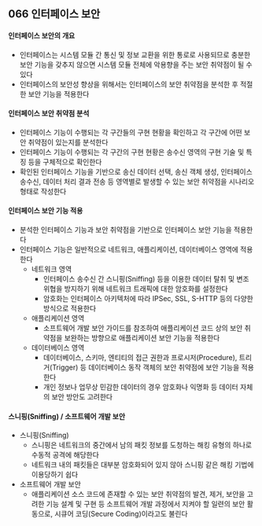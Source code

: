 ## 066 인터페이스 보안

#### 인터페이스 보안의 개요

- 인터페이스는 시스템 모듈 간 통신 및 정보 교환을 위한 통로로 사용되므로 충분한 보안 기능을 갖추지 않으면 시스템 모듈 전체에 악용향을 주는 보안 취약점이 될 수 있다
- 인터페이스의 보안성 향상을 위해서는 인터페이스의 보안 취약점을 분석한 후 적절한 보안 기능을 적용한다



#### 인터페이스 보안 취약점 분석

- 인터페이스 기능이 수행되는 각 구간들의 구현 현황을 확인하고 각 구간에 어떤 보안 취약점이 있는지를 분석한다
- 인터페이스 기능이 수행되는 각 구간의 구현 현황은 송수신 영역의 구현 기술 및 특징 등을 구체적으로 확인한다
- 확인된 인터페이스 기능을 기반으로 송신 데이터 선택, 송신 객체 생성, 인터페이스 송수신, 데이터 처리 결과 전송 등 영역별로 발생할 수 있는 보안 취약점을 시나리오 형태로 작성한다



#### 인터페이스 보안 기능 적용

- 분석한 인터페이스 기능과 보안 취약점을 기반으로 인터페이스 보안 기능을 적용한다
- 인터페이스 기능은 일반적으로 네트워크, 애플리케이션, 데이터베이스 영역에 적용한다
  - 네트워크 영역
    - 인터페이스 송수신 간 스니핑(Sniffing) 등을 이용한 데이터 탈취 및 변조 위협을 방지하기 위해 네트워크 트래픽에 대한 암호화를 설정한다
    - 암호화는 인터페이스 아키텍처에 따라 IPSec, SSL, S-HTTP 등의 다양한 방식으로 적용한다
  - 애플리케이션 영역
    - 소프트웨어 개발 보안 가이드를 참조하여 애플리케이션 코드 상의 보안 취약점을 보완하는 방향으로 애플리케이션 보안 기능을 적용한다
  - 데이터베이스 영역
    - 데이터베이스, 스키마, 엔티티의 접근 권한과 프로시저(Procedure), 트리거(Trigger) 등 데이터베이스 동작 객체의 보안 취약점에 보안 기능을 적용한다
    - 개인 정보나 업무상 민감한 데이터의 경우 암호화나 익명화 등 데이터 자체의 보안 방안도 고려한다



#### 스니핑(Sniffing) / 소프트웨어 개발 보안

- 스니핑(Sniffing)
  - 스니핑은 네트워크의 중간에서 남의 패킷 정보를 도청하는 해킹 유형의 하나로 수동적 공격에 해당한다
  - 네트워크 내의 패킷들은 대부분 암호화되어 있지 않아 스니핑 같은 해킹 기법에 이용당하기 쉽다
- 소프트웨어 개발 보안
  - 애플리케이션 소스 코드에 존재할 수 있는 보안 취약점의 발견, 제거, 보안을 고려한 기능 설계 및 구현 등 소프트웨어 개발 과정에서 지켜야 할 일련의 보안 활동으로, 시큐어 코딩(Secure Coding)이라고도 불린다